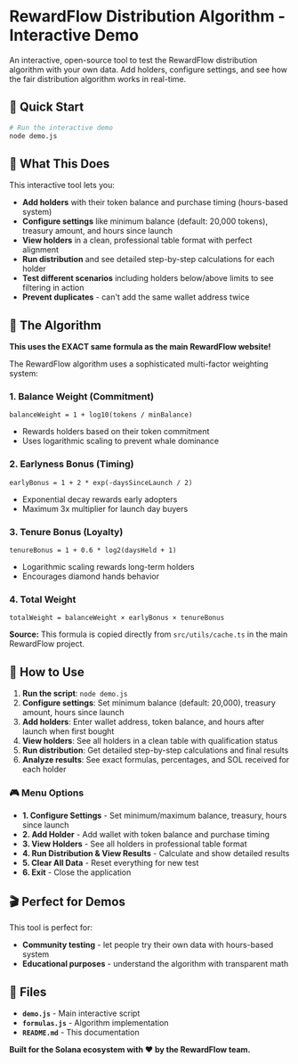 # RewardFlow Distribution Algorithm - Interactive Demo

An interactive, open-source tool to test the RewardFlow distribution algorithm with your own data. Add holders, configure settings, and see how the fair distribution algorithm works in real-time.

## 🚀 Quick Start

```bash
# Run the interactive demo
node demo.js
```

## 🎯 What This Does

This interactive tool lets you:
- **Add holders** with their token balance and purchase timing (hours-based system)
- **Configure settings** like minimum balance (default: 20,000 tokens), treasury amount, and hours since launch
- **View holders** in a clean, professional table format with perfect alignment
- **Run distribution** and see detailed step-by-step calculations for each holder
- **Test different scenarios** including holders below/above limits to see filtering in action
- **Prevent duplicates** - can't add the same wallet address twice

## 🧮 The Algorithm

**This uses the EXACT same formula as the main RewardFlow website!**

The RewardFlow algorithm uses a sophisticated multi-factor weighting system:

### 1. Balance Weight (Commitment)
```
balanceWeight = 1 + log10(tokens / minBalance)
```
- Rewards holders based on their token commitment
- Uses logarithmic scaling to prevent whale dominance

### 2. Earlyness Bonus (Timing)
```
earlyBonus = 1 + 2 * exp(-daysSinceLaunch / 2)
```
- Exponential decay rewards early adopters
- Maximum 3x multiplier for launch day buyers

### 3. Tenure Bonus (Loyalty)
```
tenureBonus = 1 + 0.6 * log2(daysHeld + 1)
```
- Logarithmic scaling rewards long-term holders
- Encourages diamond hands behavior

### 4. Total Weight
```
totalWeight = balanceWeight × earlyBonus × tenureBonus
```

**Source:** This formula is copied directly from `src/utils/cache.ts` in the main RewardFlow project.

## 📖 How to Use

1. **Run the script**: `node demo.js`
2. **Configure settings**: Set minimum balance (default: 20,000), treasury amount, hours since launch
3. **Add holders**: Enter wallet address, token balance, and hours after launch when first bought
4. **View holders**: See all holders in a clean table with qualification status
5. **Run distribution**: Get detailed step-by-step calculations and final results
6. **Analyze results**: See exact formulas, percentages, and SOL received for each holder

### 🎮 Menu Options

- **1. Configure Settings** - Set minimum/maximum balance, treasury, hours since launch
- **2. Add Holder** - Add wallet with token balance and purchase timing
- **3. View Holders** - See all holders in professional table format
- **4. Run Distribution & View Results** - Calculate and show detailed results
- **5. Clear All Data** - Reset everything for new test
- **6. Exit** - Close the application

## 🎬 Perfect for Demos

This tool is perfect for:
- **Community testing** - let people try their own data with hours-based system
- **Educational purposes** - understand the algorithm with transparent math

## 🔧 Files

- **`demo.js`** - Main interactive script
- **`formulas.js`** - Algorithm implementation
- **`README.md`** - This documentation

**Built for the Solana ecosystem with ❤️ by the RewardFlow team.**
